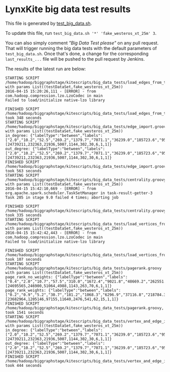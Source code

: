 LynxKite big data test results
==============================

This file is generated by [test_big_data.sh](https://github.com/biggraph/biggraph/blob/master/test_big_data.sh).

To update this file, run `test_big_data.sh '*' 'fake_westeros_xt_25m' 3`.

You can also simply comment _"Big Data Test please"_ on any pull request. That will trigger
running the big data tests with the default parameters of `test_big_data.sh`. Once that's done,
a change for the corresponding `last_results_...` file will be pushed to the pull request by
Jenkins.

The results of the latest run are below:
```
STARTING SCRIPT /home/hadoop/biggraphstage/kitescripts/big_data_tests/load_edges_from_test_set.groovy with params List((testDataSet,fake_westeros_xt_25m))
2016-04-15 15:20:26,111 - [ERROR] - from com.hadoop.compression.lzo.LzoCodec in main 
Failed to load/initialize native-lzo library

FINISHED SCRIPT /home/hadoop/biggraphstage/kitescripts/big_data_tests/load_edges_from_test_set.groovy, took 348 seconds
STARTING SCRIPT /home/hadoop/biggraphstage/kitescripts/big_data_tests/edge_import.groovy with params List((testDataSet,fake_westeros_xt_25m))
in_degree: {"labelType":"between","labels":["2.0","10.2","52.5","269.2","1379.7","7071.1","36239.0","185723.6","951827.0","4878081.0","25000000.0"],"sizes":[24739211,232363,21936,5007,1144,302,30,6,1,1]}
out_degree: {"labelType":"between","labels":["2.0","10.2","52.5","269.2","1379.7","7071.1","36239.0","185723.6","951827.0","4878081.0","25000000.0"],"sizes":[24739211,232363,21936,5007,1144,302,30,6,1,1]}
FINISHED SCRIPT /home/hadoop/biggraphstage/kitescripts/big_data_tests/edge_import.groovy, took 563 seconds
STARTING SCRIPT /home/hadoop/biggraphstage/kitescripts/big_data_tests/centrality.groovy with params List((testDataSet,fake_westeros_xt_25m))
2016-04-15 15:42:10,669 - [ERROR] - from org.apache.spark.scheduler.TaskSetManager in task-result-getter-3 
Task 205 in stage 9.0 failed 4 times; aborting job

FINISHED SCRIPT /home/hadoop/biggraphstage/kitescripts/big_data_tests/centrality.groovy, took 335 seconds
STARTING SCRIPT /home/hadoop/biggraphstage/kitescripts/big_data_tests/load_vertices_from_test_set.groovy with params List((testDataSet,fake_westeros_xt_25m))
2016-04-15 15:42:42,443 - [ERROR] - from com.hadoop.compression.lzo.LzoCodec in main 
Failed to load/initialize native-lzo library

FINISHED SCRIPT /home/hadoop/biggraphstage/kitescripts/big_data_tests/load_vertices_from_test_set.groovy, took 107 seconds
STARTING SCRIPT /home/hadoop/biggraphstage/kitescripts/big_data_tests/pagerank.groovy with params List((testDataSet,fake_westeros_xt_25m))
page_rank_no_weights: {"labelType":"between","labels":["0.4","2.0","10.7","57.5","310.0","1672.4","9021.8","48669.2","262551.6","1416363.9","7640734.1"],"sizes":[24695565,246900,51064,4988,1143,263,70,6,1,1]}
page_rank_weights: {"labelType":"between","labels":["0.2","0.9","5.2","30.7","181.2","1068.3","6296.9","37116.8","218784.3","1289621.3","7601655.1"],"sizes":[23682964,1205146,97155,11640,2476,541,62,15,1,1]}
FINISHED SCRIPT /home/hadoop/biggraphstage/kitescripts/big_data_tests/pagerank.groovy, took 1541 seconds
STARTING SCRIPT /home/hadoop/biggraphstage/kitescripts/big_data_tests/vertex_and_edge_import.groovy with params List((testDataSet,fake_westeros_xt_25m))
in_degree: {"labelType":"between","labels":["2.0","10.2","52.5","269.2","1379.7","7071.1","36239.0","185723.6","951827.0","4878081.0","25000000.0"],"sizes":[24739211,232363,21936,5007,1144,302,30,6,1,1]}
out_degree: {"labelType":"between","labels":["2.0","10.2","52.5","269.2","1379.7","7071.1","36239.0","185723.6","951827.0","4878081.0","25000000.0"],"sizes":[24739211,232363,21936,5007,1144,302,30,6,1,1]}
FINISHED SCRIPT /home/hadoop/biggraphstage/kitescripts/big_data_tests/vertex_and_edge_import.groovy, took 444 seconds
```

